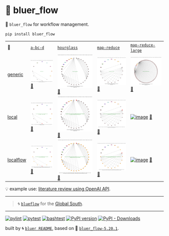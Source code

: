 # 📜 bluer_flow

📜 `bluer_flow` for workflow management.

```bash
pip install bluer_flow
```

|   |   |   |   |   |
| --- | --- | --- | --- | --- |
| 📜 | [`a-bc-d`](./patterns/a-bc-d.dot) | [`hourglass`](./patterns/hourglass.dot) | [`map-reduce`](./patterns/map-reduce.dot) | [`map-reduce-large`](./patterns/map-reduce-large.dot) |
| [generic](./runners/generic.py) | [![image](https://github.com/kamangir/assets/blob/main/bluer_flow-generic-a-bc-d/workflow.gif?raw=true&random=rf2q0mmbwfnezyb3)](https://github.com/kamangir/assets/blob/main/bluer_flow-generic-a-bc-d/workflow.gif?raw=true&random=rf2q0mmbwfnezyb3) [🔗](https://github.com/kamangir/assets/blob/main/bluer_flow-generic-a-bc-d/workflow.gif?raw=true&random=rf2q0mmbwfnezyb3) | [![image](https://github.com/kamangir/assets/blob/main/bluer_flow-generic-hourglass/workflow.gif?raw=true&random=was7hedckc6keij9)](https://github.com/kamangir/assets/blob/main/bluer_flow-generic-hourglass/workflow.gif?raw=true&random=was7hedckc6keij9) [🔗](https://github.com/kamangir/assets/blob/main/bluer_flow-generic-hourglass/workflow.gif?raw=true&random=was7hedckc6keij9) | [![image](https://github.com/kamangir/assets/blob/main/bluer_flow-generic-map-reduce/workflow.gif?raw=true&random=cmj73869srf8xmmn)](https://github.com/kamangir/assets/blob/main/bluer_flow-generic-map-reduce/workflow.gif?raw=true&random=cmj73869srf8xmmn) [🔗](https://github.com/kamangir/assets/blob/main/bluer_flow-generic-map-reduce/workflow.gif?raw=true&random=cmj73869srf8xmmn) | [![image](https://github.com/kamangir/assets/blob/main/bluer_flow-generic-map-reduce-large/workflow.gif?raw=true&random=6rmjrofrrmx0nqmj)](https://github.com/kamangir/assets/blob/main/bluer_flow-generic-map-reduce-large/workflow.gif?raw=true&random=6rmjrofrrmx0nqmj) [🔗](https://github.com/kamangir/assets/blob/main/bluer_flow-generic-map-reduce-large/workflow.gif?raw=true&random=6rmjrofrrmx0nqmj) |
| [local](./runners/local.py) | [![image](https://github.com/kamangir/assets/blob/main/bluer_flow-local-a-bc-d/workflow.gif?raw=true&random=57abozx5nzm5wi8y)](https://github.com/kamangir/assets/blob/main/bluer_flow-local-a-bc-d/workflow.gif?raw=true&random=57abozx5nzm5wi8y) [🔗](https://github.com/kamangir/assets/blob/main/bluer_flow-local-a-bc-d/workflow.gif?raw=true&random=57abozx5nzm5wi8y) | [![image](https://github.com/kamangir/assets/blob/main/bluer_flow-local-hourglass/workflow.gif?raw=true&random=nusq5yrwv27mxakt)](https://github.com/kamangir/assets/blob/main/bluer_flow-local-hourglass/workflow.gif?raw=true&random=nusq5yrwv27mxakt) [🔗](https://github.com/kamangir/assets/blob/main/bluer_flow-local-hourglass/workflow.gif?raw=true&random=nusq5yrwv27mxakt) | [![image](https://github.com/kamangir/assets/blob/main/bluer_flow-local-map-reduce/workflow.gif?raw=true&random=eqx8vq3gfk6mvl1a)](https://github.com/kamangir/assets/blob/main/bluer_flow-local-map-reduce/workflow.gif?raw=true&random=eqx8vq3gfk6mvl1a) [🔗](https://github.com/kamangir/assets/blob/main/bluer_flow-local-map-reduce/workflow.gif?raw=true&random=eqx8vq3gfk6mvl1a) | [![image](https://github.com/kamangir/assets/blob/main/bluer_flow-local-map-reduce-large/workflow.gif?raw=true&random=pf8ner0ujovdjd1t)](https://github.com/kamangir/assets/blob/main/bluer_flow-local-map-reduce-large/workflow.gif?raw=true&random=pf8ner0ujovdjd1t) [🔗](https://github.com/kamangir/assets/blob/main/bluer_flow-local-map-reduce-large/workflow.gif?raw=true&random=pf8ner0ujovdjd1t) |
| [localflow](./runners/localflow.py) | [![image](https://github.com/kamangir/assets/blob/main/bluer_flow-localflow-a-bc-d/workflow.gif?raw=true&random=f1s5q4ots5m1s57j)](https://github.com/kamangir/assets/blob/main/bluer_flow-localflow-a-bc-d/workflow.gif?raw=true&random=f1s5q4ots5m1s57j) [🔗](https://github.com/kamangir/assets/blob/main/bluer_flow-localflow-a-bc-d/workflow.gif?raw=true&random=f1s5q4ots5m1s57j) | [![image](https://github.com/kamangir/assets/blob/main/bluer_flow-localflow-hourglass/workflow.gif?raw=true&random=mcrockydrnxk5qft)](https://github.com/kamangir/assets/blob/main/bluer_flow-localflow-hourglass/workflow.gif?raw=true&random=mcrockydrnxk5qft) [🔗](https://github.com/kamangir/assets/blob/main/bluer_flow-localflow-hourglass/workflow.gif?raw=true&random=mcrockydrnxk5qft) | [![image](https://github.com/kamangir/assets/blob/main/bluer_flow-localflow-map-reduce/workflow.gif?raw=true&random=3x6apl0p5ys76j5v)](https://github.com/kamangir/assets/blob/main/bluer_flow-localflow-map-reduce/workflow.gif?raw=true&random=3x6apl0p5ys76j5v) [🔗](https://github.com/kamangir/assets/blob/main/bluer_flow-localflow-map-reduce/workflow.gif?raw=true&random=3x6apl0p5ys76j5v) | [![image](https://github.com/kamangir/assets/blob/main/bluer_flow-localflow-map-reduce-large/workflow.gif?raw=true&random=qvxixgb8iz4cq6e4)](https://github.com/kamangir/assets/blob/main/bluer_flow-localflow-map-reduce-large/workflow.gif?raw=true&random=qvxixgb8iz4cq6e4) [🔗](https://github.com/kamangir/assets/blob/main/bluer_flow-localflow-map-reduce-large/workflow.gif?raw=true&random=qvxixgb8iz4cq6e4) |

💡 example use: [literature review using OpenAI API](https://github.com/kamangir/openai-commands/tree/main/openai_commands/literature_review).

---

> 🌀 [`blueflow`](https://github.com/kamangir/notebooks-and-scripts) for the [Global South](https://github.com/kamangir/bluer-south).

---


[![pylint](https://github.com/kamangir/bluer-flow/actions/workflows/pylint.yml/badge.svg)](https://github.com/kamangir/bluer-flow/actions/workflows/pylint.yml) [![pytest](https://github.com/kamangir/bluer-flow/actions/workflows/pytest.yml/badge.svg)](https://github.com/kamangir/bluer-flow/actions/workflows/pytest.yml) [![bashtest](https://github.com/kamangir/bluer-flow/actions/workflows/bashtest.yml/badge.svg)](https://github.com/kamangir/bluer-flow/actions/workflows/bashtest.yml) [![PyPI version](https://img.shields.io/pypi/v/bluer-flow.svg)](https://pypi.org/project/bluer-flow/) [![PyPI - Downloads](https://img.shields.io/pypi/dd/bluer-flow)](https://pypistats.org/packages/bluer-flow)

built by 🌀 [`bluer README`](https://github.com/kamangir/bluer-objects/tree/main/bluer_objects/README), based on 📜 [`bluer_flow-5.20.1`](https://github.com/kamangir/bluer-flow).
